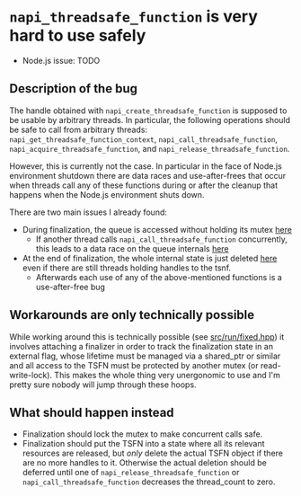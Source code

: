 # `napi_threadsafe_function` is very hard to use safely

- Node.js issue: TODO

## Description of the bug

The handle obtained with `napi_create_threadsafe_function` is supposed to be usable by arbitrary threads.
In particular, the following operations should be safe to call from arbitrary threads:
`napi_get_threadsafe_function_context`, `napi_call_threadsafe_function`, `napi_acquire_threadsafe_function`, and `napi_release_threadsafe_function`.

However, this is currently not the case.
In particular in the face of Node.js environment shutdown there are data races and use-after-frees that occur when threads call any of these functions during or after the cleanup that happens when the Node.js environment shuts down.

There are two main issues I already found:
- During finalization, the queue is accessed without holding its mutex [here](https://github.com/nodejs/node/blob/b38e3124862f7623fd8e8f0a9b738065d9296a74/src/node_api.cc#L300)
    - If another thread calls `napi_call_threadsafe_function` concurrently, this leads to a data race on the queue internals [here](https://github.com/nodejs/node/blob/b38e3124862f7623fd8e8f0a9b738065d9296a74/src/node_api.cc#L243)
- At the end of finalization, the whole internal state is just deleted [here](https://github.com/nodejs/node/blob/4f5db8b26d906f1cbe9f6a9ac2028b0f7ad88c91/src/node_api.cc#L303) even if there are still threads holding handles to the tsnf.
    - Afterwards each use of any of the above-mentioned functions is a use-after-free bug

## Workarounds are only technically possible 

While working around this is technically possible (see [src/run/fixed.hpp](https://github.com/mika-fischer/node-bug-napi-tsfn/blob/main/src/run_fixed.hpp)) it involves attaching a finalizer in order to track the finalization state in an external flag, whose lifetime must be managed via a shared_ptr or similar and all access to the TSFN must be protected by another mutex (or read-write-lock). This makes the whole thing very unergonomic to use and I'm pretty sure nobody will jump through these hoops.

## What should happen instead

- Finalization should lock the mutex to make concurrent calls safe.
- Finalization should put the TSFN into a state where all its relevant resources are released, but *only* delete the actual TSFN object if there are no more handles to it. Otherwise the actual deletion should be deferred until one of `napi_release_threadsafe_function` or `napi_call_threadsafe_function` decreases the thread_count to zero.